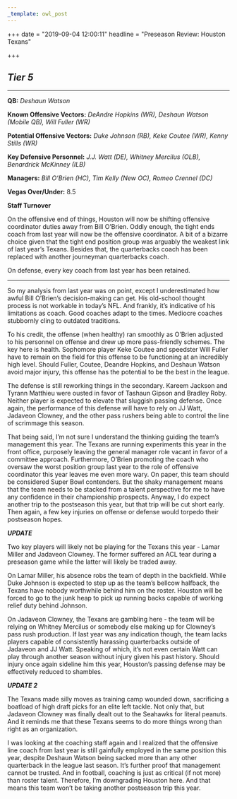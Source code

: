 ```yaml
---
_template: owl_post
---
```



+++
date = "2019-09-04 12:00:11"
headline = "Preseason Review: Houston Texans"

+++
## **_Tier 5_**

***

**QB:** _Deshaun Watson_

**Known Offensive Vectors:** _DeAndre Hopkins (WR), Deshaun Watson (Mobile QB), Will Fuller (WR)_

**Potential Offensive Vectors:** _Duke Johnson (RB), Keke Coutee (WR), Kenny Stills (WR)_

**Key Defensive Personnel:**  _J.J. Watt (DE), Whitney Mercilus (OLB), Benardrick McKinney (ILB)_

**Managers:** _Bill O’Brien (HC), Tim Kelly (New OC), Romeo Crennel (DC)_

**Vegas Over/Under:** 8.5

**Staff Turnover**

On the offensive end of things, Houston will now be shifting offensive coordinator duties away from Bill O’Brien. Oddly enough, the tight ends coach from last year will now be the offensive coordinator. A bit of a bizarre choice given that the tight end position group was arguably the weakest link of last year’s Texans. Besides that, the quarterbacks coach has been replaced with another journeyman quarterbacks coach.

On defense, every key coach from last year has been retained.

***

So my analysis from last year was on point, except I underestimated how awful Bill O’Brien’s decision-making can get. His old-school thought process is not workable in today’s NFL. And frankly, it’s indicative of his limitations as coach. Good coaches adapt to the times. Mediocre coaches stubbornly cling to outdated traditions.

To his credit, the offense (when healthy) ran smoothly as O’Brien adjusted to his personnel on offense and drew up more pass-friendly schemes. The key here is health. Sophomore player Keke Coutee and speedster Will Fuller have to remain on the field for this offense to be functioning at an incredibly high level. Should Fuller, Coutee, Deandre Hopkins, and Deshaun Watson avoid major injury, this offense has the potential to be the best in the league.

The defense is still reworking things in the secondary. Kareem Jackson and Tyrann Matthieu were ousted in favor of Tashaun Gipson and Bradley Roby. Neither player is expected to elevate that sluggish passing defense. Once again, the performance of this defense will have to rely on JJ Watt, Jadaveon Clowney, and the other pass rushers being able to control the line of scrimmage this season.

That being said, I’m not sure I understand the thinking guiding the team’s management this year. The Texans are running experiments this year in the front office, purposely leaving the general manager role vacant in favor of a committee approach. Furthermore, O’Brien promoting the coach who oversaw the worst position group last year to the role of offensive coordinator this year leaves me even more wary. On paper, this team should be considered Super Bowl contenders. But the shaky management means that the team needs to be stacked from a talent perspective for me to have any confidence in their championship prospects. Anyway, I do expect another trip to the postseason this year, but that trip will be cut short early. Then again, a few key injuries on offense or defense would torpedo their postseason hopes.

**_UPDATE_**

Two key players will likely not be playing for the Texans this year - Lamar Miller and Jadaveon Clowney. The former suffered an ACL tear during a preseason game while the latter will likely be traded away.

On Lamar Miller, his absence robs the team of depth in the backfield. While Duke Johnson is expected to step up as the team’s bellcow halfback, the Texans have nobody worthwhile behind him on the roster. Houston will be forced to go to the junk heap to pick up running backs capable of working relief duty behind Johnson.

On Jadaveon Clowney, the Texans are gambling here - the team will be relying on Whitney Mercilus or somebody else making up for Clowney’s pass rush production. If last year was any indication though, the team lacks players capable of consistently harassing quarterbacks outside of Jadaveon and JJ Watt. Speaking of which, it’s not even certain Watt can play through another season without injury given his past history. Should injury once again sideline him this year, Houston’s passing defense may be effectively reduced to shambles.

**_UPDATE 2_**

The Texans made silly moves as training camp wounded down, sacrificing a boatload of high draft picks for an elite left tackle. Not only that, but Jadaveon Clowney was finally dealt out to the Seahawks for literal peanuts. And it reminds me that these Texans seems to do more things wrong than right as an organization.

I was looking at the coaching staff again and I realized that the offensive line coach from last year is still gainfully employed in the same position this year, despite Deshaun Watson being sacked more than any other quarterback in the league last season. It’s further proof that management cannot be trusted. And in football, coaching is just as critical (if not more) than roster talent. Therefore, I’m downgrading Houston here. And that means this team won’t be taking another postseason trip this year.
